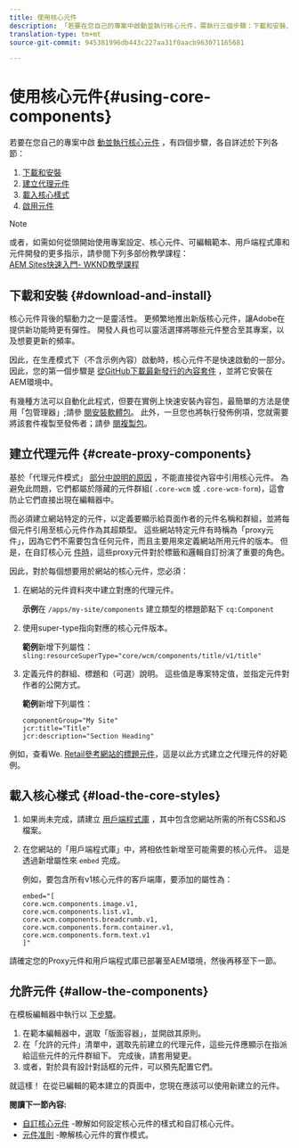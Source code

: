 ```yaml
---
title: 使用核心元件
description: 「若要在您自己的專案中啟動並執行核心元件，需執行三個步驟：下載和安裝、建立Proxy元件、載入核心樣式，以及允許範本上的元件。」
translation-type: tm+mt
source-git-commit: 945381996db443c227aa31f0aacb963071165681

---
```



# 使用核心元件{#using-core-components}

若要在您自己的專案中啟 [動並執行核心元件](developing.md) ，有四個步驟，各自詳述於下列各節：

1. [下載和安裝](#download-and-install)
1. [建立代理元件](#create-proxy-components)
1. [載入核心樣式](#load-the-core-styles)
1. [啟用元件](#allow-the-components)

>[!NOTE]
>
>或者，如需如何從頭開始使用專案設定、核心元件、可編輯範本、用戶端程式庫和元件開發的更多指示，請參閱下列多部份教學課程：\
>[AEM Sites快速入門- WKND教學課程](wknd-tutorial.md)

## 下載和安裝 {#download-and-install}

核心元件背後的驅動力之一是靈活性。 更頻繁地推出新版核心元件，讓Adobe在提供新功能時更有彈性。 開發人員也可以靈活選擇將哪些元件整合至其專案，以及想要更新的頻率。

因此，在生產模式下（不含示例內容）啟動時，核心元件不是快速啟動的一部分。 因此，您的第一個步驟是 [從GitHub下載最新發行的內容套件](https://github.com/adobe/aem-core-wcm-components/releases/latest) ，並將它安裝在AEM環境中。

有幾種方法可以自動化此程式，但要在實例上快速安裝內容包，最簡單的方法是使用「包管理器」;請參 [閱安裝軟體包](https://docs.adobe.com/content/help/en/experience-manager-65/administering/contentmanagement/package-manager.html#installing-packages)。 此外，一旦您也將執行發佈例項，您就需要將該套件複製至發佈者；請參 [閱複製包](https://docs.adobe.com/content/help/en/experience-manager-65/administering/contentmanagement/package-manager.html#replicating-packages)。

<!-- 

Comment Type: annotation
Last Modified By: ims-author-CE1E2CE451D1F0680A490D45@AdobeID
Last Modified Date: 2017-04-17T16:42:59.142-0400

Should we be promoting embedding the core-component package as an artifact in a customer application, reasoning as follows: 1) a customer application is required to leverage core components (at a minimum, proxy components must be defined) 2) a customer application must be updated to leverage new versions of core components (since it requires adjusting the sling:resourceSuperType to point at the new version of the component) It seems the only time theres an advantage to installing a release directly is if a bug-fix (non version-changing) release of core-components is cut, and it doesnt coincide with an application deployment. WDYT? For example, recommend doing this for ACS Commons which has a similar use-case (https://adobe-consulting-services.github.io/acs-aem-commons/pages/maven.html) We can of course keep the instructions for manually deploying, since some will want to do this, or the bug-fix use-case will appear.

 -->

## 建立代理元件 {#create-proxy-components}

基於「代理元件模式」 [部分中說明的原因](guidelines.md#proxy-component-pattern) ，不能直接從內容中引用核心元件。 為避免此問題，它們都屬於隱藏的元件群組( `.core-wcm` 或 `.core-wcm-form`)，這會防止它們直接出現在編輯器中。

而必須建立網站特定的元件，以定義要顯示給頁面作者的元件名稱和群組，並將每個元件引用至核心元件作為其超類型。 這些網站特定元件有時稱為「proxy元件」，因為它們不需要包含任何元件，而且主要用來定義網站所用元件的版本。 但是，在自訂核心元 [件時](customizing.md)，這些proxy元件對於標籤和邏輯自訂扮演了重要的角色。

因此，對於每個想要用於網站的核心元件，您必須：

1. 在網站的元件資料夾中建立對應的代理元件。

   **示例**&#x200B;在 `/apps/my-site/components` 建立類型的標題節點下 `cq:Component`

1. 使用super-type指向對應的核心元件版本。

   **範例**&#x200B;新增下列屬性：\
   `sling:resourceSuperType="core/wcm/components/title/v1/title"`

1. 定義元件的群組、標題和（可選）說明。 這些值是專案特定值，並指定元件對作者的公開方式。

   **範例**&#x200B;新增下列屬性：

   ```shell
   componentGroup="My Site"
   jcr:title="Title"  
   jcr:description="Section Heading"
   ```

例如，查看We. [Retail參考網站的標題元件](https://github.com/Adobe-Marketing-Cloud/aem-sample-we-retail/blob/master/ui.apps/src/main/content/jcr_root/apps/weretail/components/content/title/.content.xml)，這是以此方式建立之代理元件的好範例。

## 載入核心樣式 {#load-the-core-styles}

<!-- 

Comment Type: annotation
Last Modified By: ims-author-CE1E2CE451D1F0680A490D45@AdobeID
Last Modified Date: 2017-04-17T16:57:16.414-0400

Styles is odd in that most Core Components do not have CSS; very few even have structural CSS (breadcrumbs, list) It may be more apt to title this section: Load the Core JavaScript and CSS or Load the Core Client Libraries ?

 -->

<!-- 

Comment Type: annotation
Last Modified By: ims-author-CE1E2CE451D1F0680A490D45@AdobeID
Last Modified Date: 2017-04-17T17:41:37.115-0400

This section seems to cover the "sites" clientlibs for core components; Do we need a section for ensuring the editor clientlibs are loaded in the Page Editor? Pending: https://github.com/Adobe-Marketing-Cloud/aem-core-wcm-components/issues/15

 -->

<!-- 

Comment Type: annotation
Last Modified By: cotescu
Last Modified Date: 2018-03-09T10:45:52.812-0500

Load the Core Client Libraries sounds way better

 -->

1. 如果尚未完成，請建立 [用戶端程式庫](https://docs.adobe.com/content/help/en/experience-manager-65/developing/introduction/clientlibs.html) ，其中包含您網站所需的所有CSS和JS檔案。
1. 在您網站的「用戶端程式庫」中，將相依性新增至可能需要的核心元件。 這是透過新增屬性來 `embed` 完成。

   例如，要包含所有v1核心元件的客戶端庫，要添加的屬性為：

   ```shell
   embed="[  
   core.wcm.components.image.v1,  
   core.wcm.components.list.v1,  
   core.wcm.components.breadcrumb.v1,  
   core.wcm.components.form.container.v1,  
   core.wcm.components.form.text.v1  
   ]"
   ```

請確定您的Proxy元件和用戶端程式庫已部署至AEM環境，然後再移至下一節。

## 允許元件 {#allow-the-components}

在模板編輯器中執行以 [下步驟](https://docs.adobe.com/content/help/en/experience-manager-cloud-service/sites/authoring/features/templates.html)。

1. 在範本編輯器中，選取「版面容器」，並開啟其原則。
1. 在「允許的元件」清單中，選取先前建立的代理元件，這些元件應顯示在指派給這些元件的元件群組下。 完成後，請套用變更。
1. 或者，對於具有設計對話框的元件，可以預先配置它們。

就這樣！ 在從已編輯的範本建立的頁面中，您現在應該可以使用新建立的元件。

**閱讀下一節內容:**

* [自訂核心元件](customizing.md) -瞭解如何設定核心元件的樣式和自訂核心元件。
* [元件准則](guidelines.md) -瞭解核心元件的實作模式。

